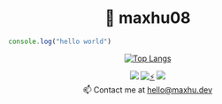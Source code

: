 <h1 align="center">👋 maxhu08</h1>

```javascript
console.log("hello world")
```

<div align="center">

[![Top Langs](https://github-readme-stats.vercel.app/api/top-langs/?username=maxhu08&layout=compact&bg_color=00000000&border_color=00000000&text_color=fff)](https://github.com/anuraghazra/github-readme-stats)

</div>

<div align="center">
  <a href="https://www.youtube.com/@maxhudotdev"><img src="https://img.shields.io/badge/YouTube-red?style=for-the-badge&logo=youtube&logoColor=white"/></a>
  <a href="https://maxhu.dev/"><img src="https://img.shields.io/badge/%E2%9A%A1-website-grey?labelColor=5963f0&style=for-the-badge" alt="⚡" /></a>
  <a href="https://github.com/antonkomarev/github-profile-views-counter"><img src="https://komarev.com/ghpvc/?username=maxhu08&color=grey&style=for-the-badge"></a>
</div>


<div align="center">
  📫 Contact me at <a href="mailto:hello@maxhu.dev">hello@maxhu.dev</a>
</div>

<!---
maxhu08/maxhu08 is a ✨ special ✨ repository because its `README.md` (this file) appears on your GitHub profile.
You can click the Preview link to take a look at your changes.
--->
